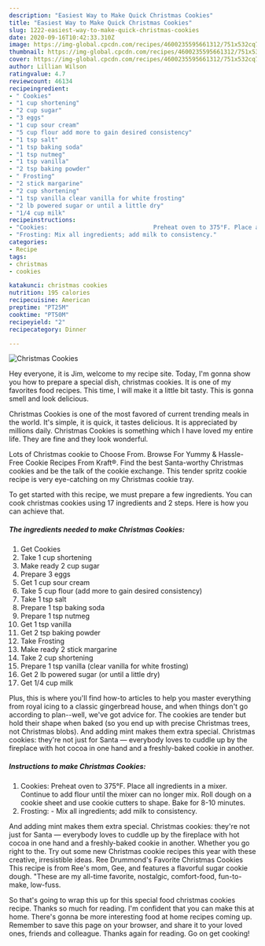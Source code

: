 ```yaml
---
description: "Easiest Way to Make Quick Christmas Cookies"
title: "Easiest Way to Make Quick Christmas Cookies"
slug: 1222-easiest-way-to-make-quick-christmas-cookies
date: 2020-09-16T10:42:33.310Z
image: https://img-global.cpcdn.com/recipes/4600235595661312/751x532cq70/christmas-cookies-recipe-main-photo.jpg
thumbnail: https://img-global.cpcdn.com/recipes/4600235595661312/751x532cq70/christmas-cookies-recipe-main-photo.jpg
cover: https://img-global.cpcdn.com/recipes/4600235595661312/751x532cq70/christmas-cookies-recipe-main-photo.jpg
author: Lillian Wilson
ratingvalue: 4.7
reviewcount: 46134
recipeingredient:
- " Cookies"
- "1 cup shortening"
- "2 cup sugar"
- "3 eggs"
- "1 cup sour cream"
- "5 cup flour add more to gain desired consistency"
- "1 tsp salt"
- "1 tsp baking soda"
- "1 tsp nutmeg"
- "1 tsp vanilla"
- "2 tsp baking powder"
- " Frosting"
- "2 stick margarine"
- "2 cup shortening"
- "1 tsp vanilla clear vanilla for white frosting"
- "2 lb powered sugar or until a little dry"
- "1/4 cup milk"
recipeinstructions:
- "Cookies:                              Preheat oven to 375°F. Place all ingredients in a mixer. Continue to add flour until the mixer can no longer mix. Roll dough on a cookie sheet and use cookie cutters to shape. Bake for 8-10 minutes."
- "Frosting: Mix all ingredients; add milk to consistency."
categories:
- Recipe
tags:
- christmas
- cookies

katakunci: christmas cookies 
nutrition: 195 calories
recipecuisine: American
preptime: "PT25M"
cooktime: "PT50M"
recipeyield: "2"
recipecategory: Dinner

---
```



![Christmas Cookies](https://img-global.cpcdn.com/recipes/4600235595661312/751x532cq70/christmas-cookies-recipe-main-photo.jpg)

Hey everyone, it is Jim, welcome to my recipe site. Today, I'm gonna show you how to prepare a special dish, christmas cookies. It is one of my favorites food recipes. This time, I will make it a little bit tasty. This is gonna smell and look delicious.

Christmas Cookies is one of the most favored of current trending meals in the world. It's simple, it is quick, it tastes delicious. It is appreciated by millions daily. Christmas Cookies is something which I have loved my entire life. They are fine and they look wonderful.

Lots of Christmas cookie to Choose From. Browse For Yummy &amp; Hassle-Free Cookie Recipes From Kraft®. Find the best Santa-worthy Christmas cookies and be the talk of the cookie exchange. This tender spritz cookie recipe is very eye-catching on my Christmas cookie tray.


To get started with this recipe, we must prepare a few ingredients. You can cook christmas cookies using 17 ingredients and 2 steps. Here is how you can achieve that.

<!--inarticleads1-->

##### The ingredients needed to make Christmas Cookies:

1. Get  Cookies
1. Take 1 cup shortening
1. Make ready 2 cup sugar
1. Prepare 3 eggs
1. Get 1 cup sour cream
1. Take 5 cup flour (add more to gain desired consistency)
1. Take 1 tsp salt
1. Prepare 1 tsp baking soda
1. Prepare 1 tsp nutmeg
1. Get 1 tsp vanilla
1. Get 2 tsp baking powder
1. Take  Frosting
1. Make ready 2 stick margarine
1. Take 2 cup shortening
1. Prepare 1 tsp vanilla (clear vanilla for white frosting)
1. Get 2 lb powered sugar (or until a little dry)
1. Get 1/4 cup milk


Plus, this is where you&#39;ll find how-to articles to help you master everything from royal icing to a classic gingerbread house, and when things don&#39;t go according to plan--well, we&#39;ve got advice for. The cookies are tender but hold their shape when baked (so you end up with precise Christmas trees, not Christmas blobs). And adding mint makes them extra special. Christmas cookies: they&#39;re not just for Santa — everybody loves to cuddle up by the fireplace with hot cocoa in one hand and a freshly-baked cookie in another. 

<!--inarticleads2-->

##### Instructions to make Christmas Cookies:

1. Cookies:                              Preheat oven to 375°F. Place all ingredients in a mixer. Continue to add flour until the mixer can no longer mix. Roll dough on a cookie sheet and use cookie cutters to shape. Bake for 8-10 minutes.
1. Frosting: - Mix all ingredients; add milk to consistency.


And adding mint makes them extra special. Christmas cookies: they&#39;re not just for Santa — everybody loves to cuddle up by the fireplace with hot cocoa in one hand and a freshly-baked cookie in another. Whether you go right to the. Try out some new Christmas cookie recipes this year with these creative, irresistible ideas. Ree Drummond&#39;s Favorite Christmas Cookies This recipe is from Ree&#39;s mom, Gee, and features a flavorful sugar cookie dough. &#34;These are my all-time favorite, nostalgic, comfort-food, fun-to-make, low-fuss. 

So that's going to wrap this up for this special food christmas cookies recipe. Thanks so much for reading. I'm confident that you can make this at home. There's gonna be more interesting food at home recipes coming up. Remember to save this page on your browser, and share it to your loved ones, friends and colleague. Thanks again for reading. Go on get cooking!
